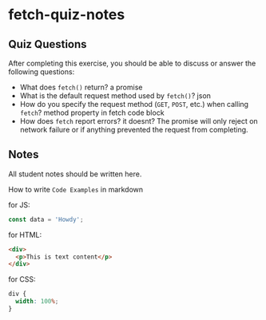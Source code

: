 # fetch-quiz-notes

## Quiz Questions

After completing this exercise, you should be able to discuss or answer the following questions:

- What does `fetch()` return?
  a promise
- What is the default request method used by `fetch()`?
  json
- How do you specify the request method (`GET`, `POST`, etc.) when calling `fetch`?
  method property in fetch code block
- How does `fetch` report errors?
  it doesnt?
  The promise will only reject on network failure or if anything prevented the request from completing.

## Notes

All student notes should be written here.

How to write `Code Examples` in markdown

for JS:

```javascript
const data = 'Howdy';
```

for HTML:

```html
<div>
  <p>This is text content</p>
</div>
```

for CSS:

```css
div {
  width: 100%;
}
```
